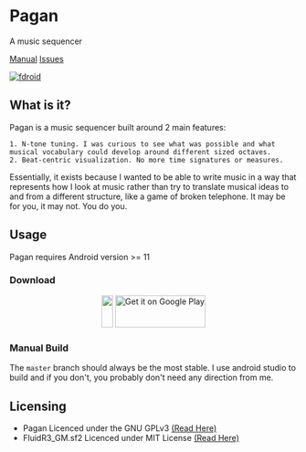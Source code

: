 # Pagan
A music sequencer

[Manual](/manual/pagan)
[Issues](/issues/pagan)

[![fdroid](https://img.shields.io/f-droid/v/com.qfs.pagan.svg?logo=F-Droid)](https://f-droid.org/en/packages/com.qfs.pagan/)

## What is it?
Pagan is a music sequencer built around 2 main features:

    1. N-tone tuning. I was curious to see what was possible and what musical vocabulary could develop around different sized octaves.
    2. Beat-centric visualization. No more time signatures or measures.

Essentially, it exists because I wanted to be able to write music in a way that represents how I look at music rather than try to translate musical ideas to and from a different structure, like a game of broken telephone.
It may be for you, it may not. You do you.

## Usage
Pagan requires Android version >= 11

### Download

<div style="text-align: center; display: block;">
    <div style="display: inline-block; height: 4em;">
        <a href="https://f-droid.org/en/packages/com.qfs.pagan/">
            <img src="https://f-droid.org/badge/get-it-on.png" style="display: inline-block; height: 100%;" />
        </a>
    </div>
    <div style="display: inline-block; height: 4em;">
        <a href='https://play.google.com/store/apps/details?id=com.qfs.pagan'>
            <img alt='Get it on Google Play' src='/content/google-play-badge.png' style="display: inline-block; height: 100%;"/>
        </a>
    </div>
</div>

### Manual Build
The `master` branch should always be the most stable. I use android studio to build and if you don't, you probably don't need any direction from me.

## Licensing
- Pagan Licenced under the GNU GPLv3 [(Read Here)](https://burnsomni.net/git/pagan?branch=master&path=LICENSE)
- FluidR3_GM.sf2 Licenced under MIT License [(Read Here)](https://burnsomni.net/content/SFLicense.txt)

